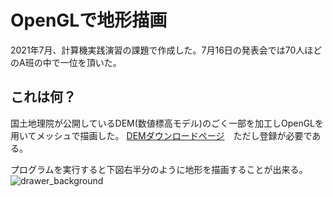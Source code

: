 # OpenGLで地形描画
2021年7月、計算機実践演習の課題で作成した。7月16日の発表会では70人ほどのA班の中で一位を頂いた。

## これは何？
国土地理院が公開しているDEM(数値標高モデル)のごく一部を加工しOpenGLを用いてメッシュで描画した。
[DEMダウンロードページ](https://fgd.gsi.go.jp/download/mapGis.php?tab=dem)　ただし登録が必要である。

プログラムを実行すると下図右半分のように地形を描画することが出来る。
![drawer_background](https://user-images.githubusercontent.com/83338859/156910419-ac77e475-2438-452b-9614-1d5225cf0aac.png)
